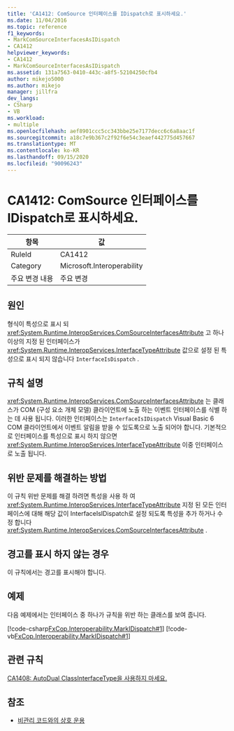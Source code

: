 ```yaml
---
title: 'CA1412: ComSource 인터페이스를 IDispatch로 표시하세요.'
ms.date: 11/04/2016
ms.topic: reference
f1_keywords:
- MarkComSourceInterfacesAsIDispatch
- CA1412
helpviewer_keywords:
- CA1412
- MarkComSourceInterfacesAsIDispatch
ms.assetid: 131a7563-0410-443c-a8f5-52104250cfb4
author: mikejo5000
ms.author: mikejo
manager: jillfra
dev_langs:
- CSharp
- VB
ms.workload:
- multiple
ms.openlocfilehash: aef8901ccc5cc343bbe25e7177decc6c6a8aac1f
ms.sourcegitcommit: a18c7e9b367c2f92f6e54c3eaef442775d457667
ms.translationtype: MT
ms.contentlocale: ko-KR
ms.lasthandoff: 09/15/2020
ms.locfileid: "90096243"
---
```

# <a name="ca1412-mark-comsource-interfaces-as-idispatch"></a>CA1412: ComSource 인터페이스를 IDispatch로 표시하세요.

|항목|값|
|-|-|
|RuleId|CA1412|
|Category|Microsoft.Interoperability|
|주요 변경 내용|주요 변경|

## <a name="cause"></a>원인

형식이 특성으로 표시 되 <xref:System.Runtime.InteropServices.ComSourceInterfacesAttribute> 고 하나 이상의 지정 된 인터페이스가 <xref:System.Runtime.InteropServices.InterfaceTypeAttribute> 값으로 설정 된 특성으로 표시 되지 않습니다 `InterfaceIsDispatch` .

## <a name="rule-description"></a>규칙 설명

<xref:System.Runtime.InteropServices.ComSourceInterfacesAttribute> 는 클래스가 COM (구성 요소 개체 모델) 클라이언트에 노출 하는 이벤트 인터페이스를 식별 하는 데 사용 됩니다. 이러한 인터페이스는 `InterfaceIsIDispatch` Visual Basic 6 COM 클라이언트에서 이벤트 알림을 받을 수 있도록으로 노출 되어야 합니다. 기본적으로 인터페이스를 특성으로 표시 하지 않으면 <xref:System.Runtime.InteropServices.InterfaceTypeAttribute> 이중 인터페이스로 노출 됩니다.

## <a name="how-to-fix-violations"></a>위반 문제를 해결하는 방법

이 규칙 위반 문제를 해결 하려면 특성을 사용 하 여 <xref:System.Runtime.InteropServices.InterfaceTypeAttribute> 지정 된 모든 인터페이스에 대해 해당 값이 InterfaceIsIDispatch로 설정 되도록 특성을 추가 하거나 수정 합니다 <xref:System.Runtime.InteropServices.ComSourceInterfacesAttribute> .

## <a name="when-to-suppress-warnings"></a>경고를 표시 하지 않는 경우

이 규칙에서는 경고를 표시해야 합니다.

## <a name="example"></a>예제

다음 예제에서는 인터페이스 중 하나가 규칙을 위반 하는 클래스를 보여 줍니다.

[!code-csharp[FxCop.Interoperability.MarkIDispatch#1](../code-quality/codesnippet/CSharp/ca1412-mark-comsource-interfaces-as-idispatch_1.cs)]
[!code-vb[FxCop.Interoperability.MarkIDispatch#1](../code-quality/codesnippet/VisualBasic/ca1412-mark-comsource-interfaces-as-idispatch_1.vb)]

## <a name="related-rules"></a>관련 규칙

[CA1408: AutoDual ClassInterfaceType을 사용하지 마세요.](../code-quality/ca1408.md)

## <a name="see-also"></a>참조

- [비관리 코드와의 상호 운용](/dotnet/framework/interop/index)
